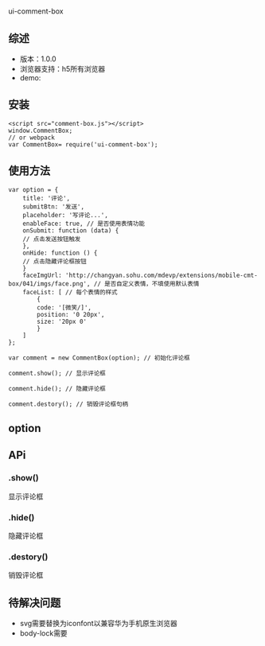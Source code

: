 #
ui-comment-box

## 综述

* 版本：1.0.0
* 浏览器支持：h5所有浏览器
* demo: 

## 安装

```
<script src="comment-box.js"></script>
window.CommentBox;
// or webpack
var CommentBox= require('ui-comment-box');
```

## 使用方法

```
var option = {
	title: '评论',
	submitBtn: '发送',
	placeholder: '写评论...',
	enableFace: true, // 是否使用表情功能
	onSubmit: function (data) {
	// 点击发送按钮触发
	},
	onHide: function () {
	// 点击隐藏评论框按钮
	}
	faceImgUrl: 'http://changyan.sohu.com/mdevp/extensions/mobile-cmt-box/041/imgs/face.png', // 是否自定义表情，不填使用默认表情
	faceList: [ // 每个表情的样式
		{
		code: '[微笑/]',
		position: '0 20px',
		size: '20px 0'
		}
	]
};

var comment = new CommentBox(option); // 初始化评论框

comment.show(); // 显示评论框

comment.hide(); // 隐藏评论框

comment.destory(); // 销毁评论框句柄
```

## option

## APi

### .show\(\)

显示评论框

### .hide\(\)

隐藏评论框

### .destory\(\)

销毁评论框


## 待解决问题

* svg需要替换为iconfont以兼容华为手机原生浏览器
* body-lock需要
